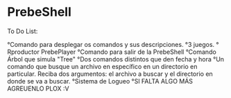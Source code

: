 # PrebeShell

To Do List:

°Comando para desplegar os comandos y sus descripciones.
°3 juegos.
° Rproductor PrebePlayer
°Comando para salir de la PrebeShell
°Comando Árbol que simula "Tree"
°Dos comandos distintos que den fecha y hora
°Un comando que busque un archivo en específico en un directorio en
particular. Reciba dos argumentos: el archivo a buscar y el directorio en
donde se va a buscar.
°Sistema de Logueo
°SI FALTA ALGO MÁS AGREUENLO PLOX :V
